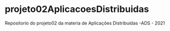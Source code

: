 # projeto02AplicacoesDistribuidas
Repositorío do projeto02 da materia de Aplicações Distribuídas -ADS - 2021 
